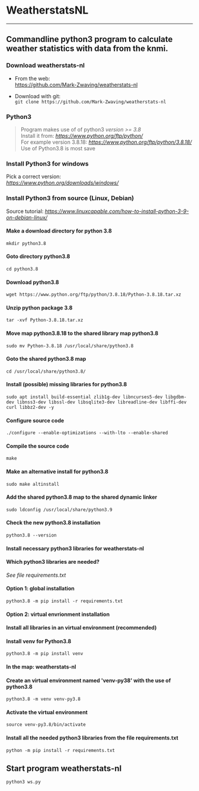# WeatherstatsNL
---
Commandline python3 program to calculate weather statistics with data from the knmi.  
---

### Download weatherstats-nl
 - From the web:  
<a href="https://github.com/Mark-Zwaving/weatherstats-nl" target="_blank">https://github.com/Mark-Zwaving/weatherstats-nl</a>  

 - Download with git:   
```git clone https://github.com/Mark-Zwaving/weatherstats-nl```

### Python3
> Program makes use of of python3 *version >= 3.8*  
Install it from: *https://www.python.org/ftp/python/*  
For example version 3.8.18:  *https://www.python.org/ftp/python/3.8.18/*  
Use of Python3.8 is most save

### Install Python3 for windows
Pick a correct version:  
*https://www.python.org/downloads/windows/*  

### Install Python3 from source (Linux, Debian)
Source tutorial: *https://www.linuxcapable.com/how-to-install-python-3-9-on-debian-linux/* 
#### Make a download directory for python 3.8
```mkdir python3.8```
#### Goto directory python3.8
```cd python3.8```
#### Download python3.8
```wget https://www.python.org/ftp/python/3.8.18/Python-3.8.18.tar.xz``` 
#### Unzip python package 3.8
```tar -xvf Python-3.8.18.tar.xz``` 
#### Move map python3.8.18 to the shared library map python3.8
```sudo mv Python-3.8.18 /usr/local/share/python3.8```
#### Goto the shared python3.8 map
```cd /usr/local/share/python3.8/```
#### Install (possible) missing libraries for python3.8
```sudo apt install build-essential zlib1g-dev libncurses5-dev libgdbm-dev libnss3-dev libssl-dev libsqlite3-dev libreadline-dev libffi-dev curl libbz2-dev -y ```
#### Configure source code 
``` ./configure --enable-optimizations --with-lto --enable-shared ``` 
#### Compile the source code
```make```
#### Make an alternative install for python3.8
```sudo make altinstall```
#### Add the shared python3.8 map to the shared dynamic linker
```sudo ldconfig /usr/local/share/python3.9```
#### Check the new python3.8 installation
```python3.8 --version```
  
#### Install necessary python3 libraries for weatherstats-nl 
#### Which python3 libraries are needed?  
*See file requirements.txt*  

#### Option 1: global installation
```python3.8 -m pip install -r requirements.txt```

#### Option 2: virtual envrionment installation
#### Install all libraries in an virtual environment (recommended)
#### Install venv for Python3.8
```python3.8 -m pip install venv``` 

#### In the map: weatherstats-nl  
#### Create an virtual environment named 'venv-py38' with the use of python3.8   
```python3.8 -m venv venv-py3.8```  

#### Activate the virtual environment 
```source venv-py3.8/bin/activate```  

#### Install all the needed python3 libraries from the file requirements.txt 
```python -m pip install -r requirements.txt ```  

## Start program weatherstats-nl
```python3 ws.py```  


